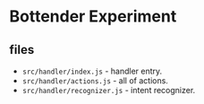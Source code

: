 # Bottender Experiment

## files

* `src/handler/index.js` - handler entry.
* `src/handler/actions.js` - all of actions.
* `src/handler/recognizer.js` - intent recognizer.
